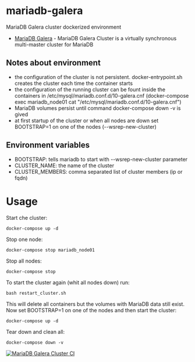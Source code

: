 # mariadb-galera
MariaDB Galera cluster dockerized environment

* [MariaDB Galera](https://mariadb.com/kb/en/what-is-mariadb-galera-cluster) - MariaDB Galera Cluster is a virtually synchronous multi-master cluster for MariaDB

## Notes about environment

* the configuration of the cluster is not persistent. docker-entrypoint.sh creates the cluster each time the container starts
* the configuration of the running cluster can be fount inside the containers in /etc/mysql/mariadb.conf.d/10-galera.cnf (docker-compose exec mariadb_node01 cat "/etc/mysql/mariadb.conf.d/10-galera.cnf")
* MariaDB volumes persist until command docker-compose down -v is gived
* at first startup of the cluster or when all nodes are down set BOOTSTRAP=1 on one of the nodes (--wsrep-new-cluster) 

## Environment variables

* BOOTSTRAP: tells mariadb to start with --wsrep-new-cluster parameter
* CLUSTER_NAME: the name of the cluster
* CLUSTER_MEMBERS: comma separated list of cluster members (ip or fqdn)

# Usage

Start che cluster:

```console
docker-compose up -d
```

Stop one node:

```console
docker-compose stop mariadb_node01
```

Stop all nodes:

```console
docker-compose stop
```

To start the cluster again (whit all nodes down) run:

```console
bash restart_cluster.sh
```

This will delete all containers but the volumes with MariaDB data still exist.
Now set BOOTSTRAP=1 on one of the nodes and then start the cluster:

```console
docker-compose up -d
```

Tear down and clean all:

```console
docker-compose down -v
```

[![MariaDB Galera Cluster CI](https://github.com/garutilorenzo/mariadb-galera/actions/workflows/ci.yml/badge.svg?branch=10.4)](https://github.com/garutilorenzo/mariadb-galera/actions/workflows/ci.yml)
